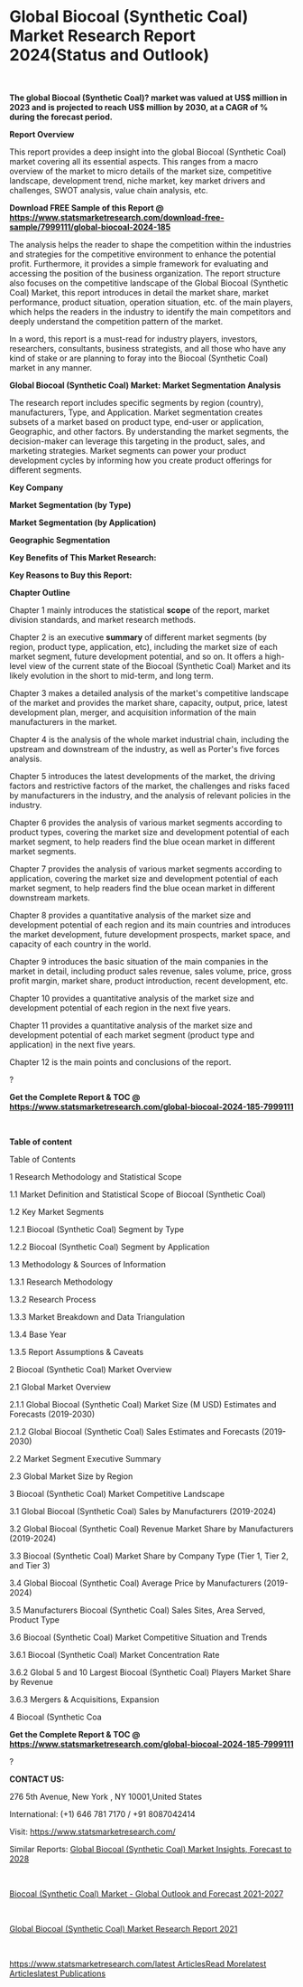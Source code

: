 <h1>Global Biocoal (Synthetic Coal) Market Research Report 2024(Status and Outlook)</h1><br/><p><strong>The global Biocoal (Synthetic Coal)? market was valued at US$ million in 2023 and is projected to reach US$ million by 2030, at a <strong>CAGR</strong> of % during the forecast period.</strong></p>
 
 
 
 <p><strong>Report Overview</strong></p>
 
 
 
 <p>This report provides a deep insight into the global Biocoal (Synthetic Coal) market covering all its essential aspects. This ranges from a macro overview of the market to micro details of the market size, competitive landscape, development trend, niche market, key market drivers and challenges, SWOT analysis, value chain analysis, etc.</p>
 
 
 
 <p><strong>Download FREE Sample of this Report @ <a href="https://www.statsmarketresearch.com/download-free-sample/7999111/global-biocoal-2024-185">https://www.statsmarketresearch.com/download-free-sample/7999111/global-biocoal-2024-185</a></strong></p>
 
 
 
 <p>The analysis helps the reader to shape the competition within the industries and strategies for the competitive environment to enhance the potential profit. Furthermore, it provides a simple framework for evaluating and accessing the position of the business organization. The report structure also focuses on the competitive landscape of the Global Biocoal (Synthetic Coal) Market, this report introduces in detail the market share, market performance, product situation, operation situation, etc. of the main players, which helps the readers in the industry to identify the main competitors and deeply understand the competition pattern of the market.</p>
 
 
 
 <p>In a word, this report is a must-read for industry players, investors, researchers, consultants, business strategists, and all those who have any kind of stake or are planning to foray into the Biocoal (Synthetic Coal) market in any manner.</p>
 
 
 
 <p><strong>Global Biocoal (Synthetic Coal) Market: Market Segmentation Analysis</strong></p>
 
 
 
 <p>The research report includes specific segments by region (country), manufacturers, Type, and Application. Market segmentation creates subsets of a market based on product type, end-user or application, Geographic, and other factors. By understanding the market segments, the decision-maker can leverage this targeting in the product, sales, and marketing strategies. Market segments can power your product development cycles by informing how you create product offerings for different segments.</p>
 
 
 
 <p><strong>Key Company</strong></p>
 
 
 
 <p><strong>Market Segmentation (by Type)</strong></p>
 
 
 
 <p><strong>Market Segmentation (<strong>by Application</strong>)</strong></p>
 
 
 
 <p><strong>Geographic Segmentation</strong></p>
 
 
 
 <p><strong>Key Benefits of This Market Research:</strong></p>
 
 
 
 <p><strong>Key <strong>Reasons to Buy</strong> this Report:</strong></p>
 
 
 
 <p><strong>Chapter Outline</strong></p>
 
 
 
 <p>Chapter 1 mainly introduces the statistical <strong>scope</strong> of the report, market division standards, and market research methods.</p>
 
 
 
 <p>Chapter 2 is an executive <strong>summary</strong> of different market segments (by region, product type, application, etc), including the market size of each market segment, future development potential, and so on. It offers a high-level view of the current state of the Biocoal (Synthetic Coal) Market and its likely evolution in the short to mid-term, and long term.</p>
 
 
 
 <p>Chapter 3 makes a detailed analysis of the market&#39;s competitive landscape of the market and provides the market share, capacity, output, price, latest development plan, merger, and acquisition information of the main manufacturers in the market.</p>
 
 
 
 <p>Chapter 4 is the analysis of the whole market industrial chain, including the upstream and downstream of the industry, as well as Porter&#39;s five forces analysis.</p>
 
 
 
 <p>Chapter 5 introduces the latest developments of the market, the driving factors and restrictive factors of the market, the challenges and risks faced by manufacturers in the industry, and the analysis of relevant policies in the industry.</p>
 
 
 
 <p>Chapter 6 provides the analysis of various market segments according to product types, covering the market size and development potential of each market segment, to help readers find the blue ocean market in different market segments.</p>
 
 
 
 <p>Chapter 7 provides the analysis of various market segments according to application, covering the market size and development potential of each market segment, to help readers find the blue ocean market in different downstream markets.</p>
 
 
 
 <p>Chapter 8 provides a quantitative analysis of the market size and development potential of each region and its main countries and introduces the market development, future development prospects, market space, and capacity of each country in the world.</p>
 
 
 
 <p>Chapter 9 introduces the basic situation of the main companies in the market in detail, including product sales revenue, sales volume, price, gross profit margin, market share, product introduction, recent development, etc.</p>
 
 
 
 <p>Chapter 10 provides a quantitative analysis of the market size and development potential of each region in the next five years.</p>
 
 
 
 <p>Chapter 11 provides a quantitative analysis of the market size and development potential of each market segment (product type and application) in the next five years.</p>
 
 
 
 <p>Chapter 12 is the main points and conclusions of the report.</p>
 
 
 
 <p>? </p>
 
 
 
 <div><b>Get the Complete Report & TOC @ <a href="https://www.statsmarketresearch.com/global-biocoal-2024-185-7999111">https://www.statsmarketresearch.com/global-biocoal-2024-185-7999111</a></b></div>
 
 
 
 <p><br />
 
 <b>Table of content</b></p>
 
 
 
 <p>Table of Contents<br />
 
 1 Research Methodology and Statistical Scope<br />
 
 1.1 Market Definition and Statistical Scope of Biocoal (Synthetic Coal)<br />
 
 1.2 Key Market Segments<br />
 
 1.2.1 Biocoal (Synthetic Coal) Segment by Type<br />
 
 1.2.2 Biocoal (Synthetic Coal) Segment by Application<br />
 
 1.3 Methodology & Sources of Information<br />
 
 1.3.1 Research Methodology<br />
 
 1.3.2 Research Process<br />
 
 1.3.3 Market Breakdown and Data Triangulation<br />
 
 1.3.4 Base Year<br />
 
 1.3.5 Report Assumptions & Caveats<br />
 
 2 Biocoal (Synthetic Coal) Market Overview<br />
 
 2.1 Global Market Overview<br />
 
 2.1.1 Global Biocoal (Synthetic Coal) Market Size (M USD) Estimates and Forecasts (2019-2030)<br />
 
 2.1.2 Global Biocoal (Synthetic Coal) Sales Estimates and Forecasts (2019-2030)<br />
 
 2.2 Market Segment Executive Summary<br />
 
 2.3 Global Market Size by Region<br />
 
 3 Biocoal (Synthetic Coal) Market Competitive Landscape<br />
 
 3.1 Global Biocoal (Synthetic Coal) Sales by Manufacturers (2019-2024)<br />
 
 3.2 Global Biocoal (Synthetic Coal) Revenue Market Share by Manufacturers (2019-2024)<br />
 
 3.3 Biocoal (Synthetic Coal) Market Share by Company Type (Tier 1, Tier 2, and Tier 3)<br />
 
 3.4 Global Biocoal (Synthetic Coal) Average Price by Manufacturers (2019-2024)<br />
 
 3.5 Manufacturers Biocoal (Synthetic Coal) Sales Sites, Area Served, Product Type<br />
 
 3.6 Biocoal (Synthetic Coal) Market Competitive Situation and Trends<br />
 
 3.6.1 Biocoal (Synthetic Coal) Market Concentration Rate<br />
 
 3.6.2 Global 5 and 10 Largest Biocoal (Synthetic Coal) Players Market Share by Revenue<br />
 
 3.6.3 Mergers & Acquisitions, Expansion<br />
 
 4 Biocoal (Synthetic Coa</p>
 
 
 
 <div><b>Get the Complete Report & TOC @ <a href="https://www.statsmarketresearch.com/global-biocoal-2024-185-7999111">https://www.statsmarketresearch.com/global-biocoal-2024-185-7999111</a></b></div>
 
 
 
 <p>? </p>
 
 
 
 <p><b>CONTACT US:</b><br />
 
 276 5th Avenue, New York , NY 10001,United States<br />
 
 International: (+1) 646 781 7170 / +91 8087042414<br />
 
 Visit: <a href="https://www.statsmarketresearch.com/">https://www.statsmarketresearch.com/</a><br />
 
 Similar Reports: <a href="https://www.statsmarketresearch.com/global-biocoal-2024-185-7999111">Global Biocoal (Synthetic Coal) Market Insights, Forecast to 2028</a><br />
 
 <br />
 
 <a href="https://www.statsmarketresearch.com/global-biocoal-2024-185-7999111">Biocoal (Synthetic Coal) Market - Global Outlook and Forecast 2021-2027</a><br />
 
 <br />
 
 <a href="https://www.statsmarketresearch.com/global-biocoal-2024-185-7999111">Global Biocoal (Synthetic Coal) Market Research Report 2021</a><br />
 
 <br />
 
 <a href="https://gyeongbokgung.com">https://www.statsmarketresearch.com/</a><a href="https://hallyeomaritime.com">latest Articles</a><a href="https://jingwansa.com">Read More</a><a href="https://nguoiviet.jp/">latest Articles</a><a href="https://www.intelmarketresearch.com/">latest Publications</a></p>